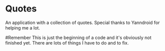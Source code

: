 # Quotes
An application with a collection of quotes.
Special thanks to Yanndroid for helping me a lot.

#Remember
This is just the beginning of a code and it's obviously not finished yet. There are lots of things I have to do and to fix.
